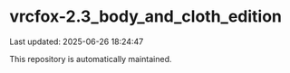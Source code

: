 # vrcfox-2.3_body_and_cloth_edition

Last updated: 2025-06-26 18:24:47

This repository is automatically maintained.
